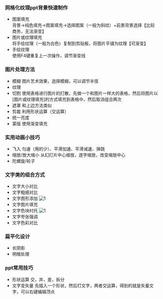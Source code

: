 ### 网格化纹理ppt背景快速制作
* 图案填充  
背景->纯色填充->图案填充->选择图案（一般为斜纹）+前景背景选择【比较商务，无法渐变】
* 图片或纹理填充  
将手绘纹理（一般为白色）复制到剪贴板，将图片平铺为纹理【可渐变】
* 手绘纹理  
使用F4键重复上一次操作，调节渐变线
 
### 图片处理方法
* 模糊
图片艺术效果，选择模糊，可以调节半径
* 纹理
* 切割
使用表格进行图片的打散，先做一个和图片一样大的表格，然后将图片以[图片或纹理填充]的方式填充到表格中，然后取消组合两次
* 遮罩
和上边方法类似
* 剪裁
利用形状运算（交运算）
* 统一亮度
* 蒙版
使用渐变填充

### 实用动画小技巧
* 飞入
匀速（用的少）、平滑加速、平滑减速、弹跳
* 缩放/放大缩小
从幻灯片中心缩放，逐字缩放，改变缩放中心
* 陀螺旋/轮子

### 文字类的组合方式
* 文字大小对比
* 文字粗细对比
* 文字图形添加
![1](http://ww4.sinaimg.cn/large/0060lm7Tly1fki1ct0gnij30a0082djh.jpg)
* 文字图片填充
* 文字色块衬托
![1](http://ww3.sinaimg.cn/large/0060lm7Tly1fki1byqxrxj30ab0din54.jpg) 
* 文字夸张强调
* 文字色彩对比

### 扁平化设计
* 长阴影
* 明暗处理

### ppt常用技巧
* 形状运算
交，并，差，拆分
* 文字变矢量
先插入一个形状，然后打文字，两者交运算，得到的就是矢量文字，可以右键编辑顶点
